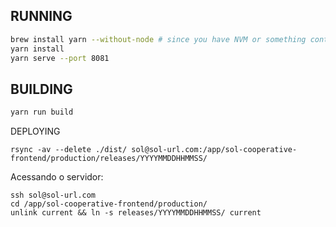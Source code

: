 RUNNING
----
```bash
brew install yarn --without-node # since you have NVM or something controlling node versions
yarn install
yarn serve --port 8081
```

BUILDING
----
```bash
yarn run build
```

DEPLOYING

```
rsync -av --delete ./dist/ sol@sol-url.com:/app/sol-cooperative-frontend/production/releases/YYYYMMDDHHMMSS/
```

Acessando o servidor:

```
ssh sol@sol-url.com
cd /app/sol-cooperative-frontend/production/
unlink current && ln -s releases/YYYYMMDDHHMMSS/ current
```
